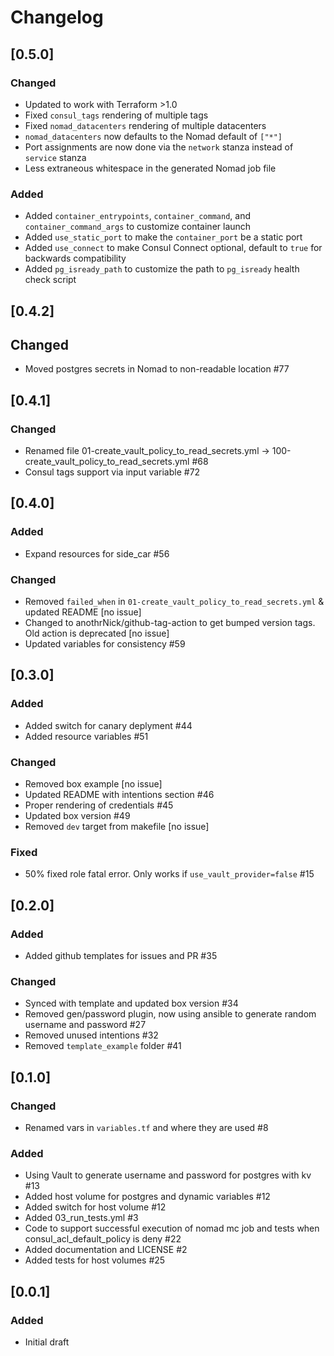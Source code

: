 # Changelog

## [0.5.0]

### Changed
- Updated to work with Terraform >1.0
- Fixed `consul_tags` rendering of multiple tags
- Fixed `nomad_datacenters` rendering of multiple datacenters
- `nomad_datacenters` now defaults to the Nomad default of `["*"]`
- Port assignments are now done via the `network` stanza instead of `service` stanza
- Less extraneous whitespace in the generated Nomad job file

### Added
- Added `container_entrypoints`, `container_command`, and `container_command_args` to customize container launch
- Added `use_static_port` to make the `container_port` be a static port
- Added `use_connect` to make Consul Connect optional, default to `true` for backwards compatibility
- Added `pg_isready_path` to customize the path to `pg_isready` health check script

## [0.4.2]

## Changed
- Moved postgres secrets in Nomad to non-readable location #77

## [0.4.1]

### Changed
- Renamed file 01-create_vault_policy_to_read_secrets.yml → 100-create_vault_policy_to_read_secrets.yml #68 
- Consul tags support via input variable #72

## [0.4.0]

### Added
- Expand resources for side_car #56

### Changed
- Removed `failed_when` in `01-create_vault_policy_to_read_secrets.yml` & updated README [no issue]
- Changed to anothrNick/github-tag-action to get bumped version tags. Old action is deprecated [no issue]
- Updated variables for consistency #59

## [0.3.0]

### Added
- Added switch for canary deplyment #44
- Added resource variables #51

### Changed
- Removed box example [no issue]
- Updated README with intentions section #46
- Proper rendering of credentials #45
- Updated box version #49
- Removed `dev` target from makefile [no issue]

### Fixed
- 50% fixed role fatal error. Only works if `use_vault_provider=false` #15

## [0.2.0]

### Added
- Added github templates for issues and PR #35

### Changed
- Synced with template and updated box version #34
- Removed gen/password plugin, now using ansible to generate random username and password #27
- Removed unused intentions #32
- Removed `template_example` folder #41

## [0.1.0]

### Changed
- Renamed vars in `variables.tf` and where they are used #8

### Added
- Using Vault to generate username and password for postgres with kv #13
- Added host volume for postgres and dynamic variables #12
- Added switch for host volume #12
- Added 03_run_tests.yml #3
- Code to support successful execution of nomad mc job and tests when consul_acl_default_policy is deny #22
- Added documentation and LICENSE #2
- Added tests for host volumes #25

## [0.0.1]

### Added
- Initial draft
